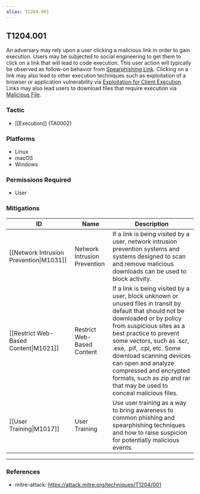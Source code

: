 ```yaml
---
alias: T1204.001
---
```


## T1204.001

An adversary may rely upon a user clicking a malicious link in order to gain execution. Users may be subjected to social engineering to get them to click on a link that will lead to code execution. This user action will typically be observed as follow-on behavior from [Spearphishing Link](https://attack.mitre.org/techniques/T1566/002). Clicking on a link may also lead to other execution techniques such as exploitation of a browser or application vulnerability via [Exploitation for Client Execution](https://attack.mitre.org/techniques/T1203). Links may also lead users to download files that require execution via [Malicious File](https://attack.mitre.org/techniques/T1204/002).


### Tactic
- [[Execution]] (TA0002)

### Platforms
- Linux
- macOS
- Windows

### Permissions Required
- User

### Mitigations

| ID | Name | Description |
| --- | --- | --- |
| [[Network Intrusion Prevention\|M1031]] | Network Intrusion Prevention | If a link is being visited by a user, network intrusion prevention systems and systems designed to scan and remove malicious downloads can be used to block activity. |
| [[Restrict Web-Based Content\|M1021]] | Restrict Web-Based Content | If a link is being visited by a user, block unknown or unused files in transit by default that should not be downloaded or by policy from suspicious sites as a best practice to prevent some vectors, such as .scr, .exe, .pif, .cpl, etc. Some download scanning devices can open and analyze compressed and encrypted formats, such as zip and rar that may be used to conceal malicious files. |
| [[User Training\|M1017]] | User Training | Use user training as a way to bring awareness to common phishing and spearphishing techniques and how to raise suspicion for potentially malicious events. |


---
### References

- mitre-attack: https://attack.mitre.org/techniques/T1204/001
